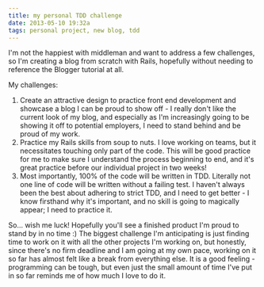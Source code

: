 ```yaml
---
title: my personal TDD challenge
date: 2013-05-10 19:32a
tags: personal project, new blog, tdd
---
```


I'm not the happiest with middleman and want to address a few challenges, so I'm creating a blog from scratch with Rails, hopefully without needing to reference the Blogger tutorial at all.

My challenges:
1) Create an attractive design to practice front end development and showcase a blog I can be proud to show off - I really don't like the current look of my blog, and especially as I'm increasingly going to be showing it off to potential employers, I need to stand behind and be proud of my work.
2) Practice my Rails skills from soup to nuts.  I love working on teams, but it necessitates touching only part of the code.  This will be good practice for me to make sure I understand the process beginning to end, and it's great practice before our individual project in two weeks!
3) Most importantly, 100% of the code will be written in TDD.  Literally not one line of code will be written without a failing test.  I haven't always been the best about adhering to strict TDD, and I need to get better - I know firsthand why it's important, and no skill is going to magically appear; I need to practice it.

So... wish me luck!  Hopefully you'll see a finished product I'm proud to stand by in no time :)  The biggest challenge I'm anticipating is just finding time to work on it with all the other projects I'm working on, but honestly, since there's no firm deadline and I am going at my own pace, working on it so far has almost felt like a break from everything else.  It is a good feeling - programming can be tough, but even just the small amount of time I've put in so far reminds me of how much I love to do it.